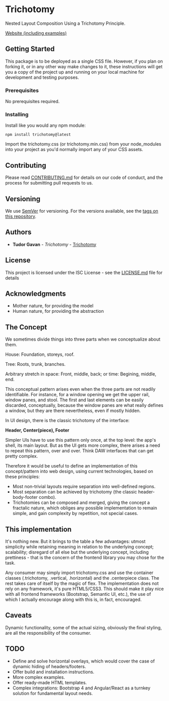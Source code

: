 # Trichotomy

Nested Layout Composition Using a Trichotomy Principle.

[Website (including examples)](https://tgv1975.github.io/trichotomy/)

## Getting Started

This package is to be deployed as a single CSS file. However, if you plan on forking it, or in any other way make changes to it, these instructions will get you a copy of the project up and running on your local machine for development and testing purposes.

### Prerequisites

No prerequisites required.

### Installing

Install like you would any npm module:

```
npm install trichotomy@latest
```

Import the trichotomy.css (or trichotomy.min.css) from your node_modules into your project as you'd normally import any of your CSS assets.

## Contributing

Please read [CONTRIBUTING.md](https://gist.github.com/PurpleBooth/b24679402957c63ec426) for details on our code of conduct, and the process for submitting pull requests to us.

## Versioning

We use [SemVer](http://semver.org/) for versioning. For the versions available, see the [tags on this repository](https://github.com/your/project/tags). 

## Authors

* **Tudor Gavan** - *Trichotomy* - [Trichotomy](https://github.com/tgv1975/trichotomy)

## License

This project is licensed under the ISC License - see the [LICENSE.md](LICENSE) file for details

## Acknowledgments

* Mother nature, for providing the model
* Human nature, for providing the abstraction

## The Concept
We sometimes divide things into three parts when we conceptualize about them.

House: Foundation, storeys, roof.

Tree: Roots, trunk, branches.

Arbitrary stretch in space: Front, middle, back; or time: Begining, middle, end.

This conceptual pattern arises even when the three parts are not readily identifiable. For instance, for a window opening we get the upper rail, window panes, and stool. The first and last elements can be easily discarded, conceptually, because the window panes are what really defines a window, but they are there nevertheless, even if mostly hidden.

In UI design, there is the classic trichotomy of the interface:

**Header, Center(piece), Footer**

Simpler UIs have to use this pattern only once, at the top level: the app's shell, its main layout. But as the UI gets more complex, there arises a need to repeat this pattern, over and over. Think DAW interfaces that can get pretty complex.

Therefore it would be useful to define an implementation of this concept/pattern into web design, using current technologies, based on these principles:

* Most non-trivial layouts require separation into well-defined regions.
* Most separation can be achieved by trichotomy (the classic header-body-footer combo).
* Trichotomies can be composed and merged, giving the concept a fractalic nature, which obliges any possible implementation to remain simple, and gain complexity by repetition, not special cases.

## This implementation
It's nothing new. But it brings to the table a few advantages: utmost simplicity while retaining meaning in relation to the underlying concept; scalability; disregard of all else but the underlying concept, including prettiness - that is the concern of the frontend library you may chose for the task.

Any consumer may simply import trichotomy.css and use the container classes (.trichotomy, .vertical, .horizontal) and the .centerpiece class. The rest takes care of itself by the magic of flex. The implementation does not rely on any framework, it's pure HTML5/CSS3. This should make it play nice with all frontend frameworks (Bootstrap, Semantic UI, etc.), the use of which I actually encourage along with this is, in fact, encouraged.

## Caveats
Dynamic functionality, some of the actual sizing, obviously the final styling, are all the responsibility of the consumer.

## TODO
* Define and solve horizontal overlays, which would cover the case of dynamic hiding of headers/footers.
* Offer build and installation instructions.
* More complex examples.
* Offer ready-made HTML templates.
* Complex integrations: Bootstrap 4 and Angular/React as a turnkey solution for fundamental layout needs.